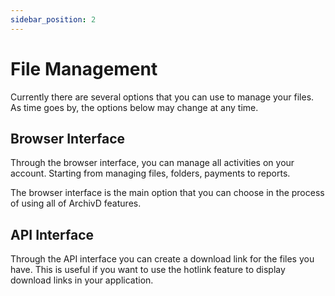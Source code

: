 ```yaml
---
sidebar_position: 2
---
```


# File Management

Currently there are several options that you can use to manage your files. As time goes by, the options below may change at any time.

## Browser Interface

Through the browser interface, you can manage all activities on your account. Starting from managing files, folders, payments to reports.

The browser interface is the main option that you can choose in the process of using all of ArchivD features.

## API Interface

Through the API interface you can create a download link for the files you have. This is useful if you want to use the hotlink feature to display download links in your application.